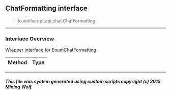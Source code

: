 ## ChatFormatting __interface__

>io.wolfscript.api.chat.ChatFormatting

---

### Interface Overview

Wrapper interface for EnumChatFormatting

Method | Type   
--- | :--- 



---



##### This file was system generated using custom scripts copyright (c) 2015 Mining Wolf.
	

